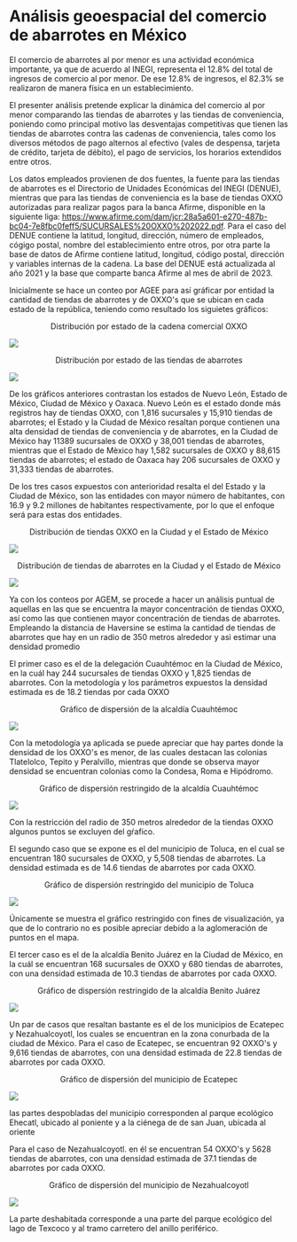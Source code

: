 # Análisis geoespacial del comercio de abarrotes en México

El comercio de abarrotes al por menor es una actividad económica importante, ya que de acuerdo al INEGI, representa el 12.8% del total de ingresos de comercio al por menor. De ese 12.8% de ingresos, el 82.3% se realizaron de manera física en un establecimiento.

El presenter análisis pretende explicar la dinámica del comercio al por menor comparando las tiendas de abarrotes y las tiendas de conveniencia, poniendo como principal motivo las desventajas competitivas que tienen las tiendas de abarrotes contra las cadenas de conveniencia, tales como los diversos métodos de pago alternos al efectivo (vales de despensa, tarjeta de crédito, tarjeta de débito), el pago de servicios, los horarios extendidos entre otros.

Los datos empleados provienen de dos fuentes, la fuente para las tiendas de abarrotes es el Directorio de Unidades Económicas del INEGI (DENUE), mientras que para las tiendas de conveniencia es la base de tiendas OXXO autorizadas para realizar pagos para la banca Afirme, disponible en la siguiente liga: https://www.afirme.com/dam/jcr:28a5a601-e270-487b-bc04-7e8fbc0feff5/SUCURSALES%20OXXO%202022.pdf.
Para el caso del DENUE contiene la latitud, longitud, dirección, número de empleados, cógigo postal, nombre del establecimiento entre otros, por otra parte la base de datos de Afirme contiene latitud, longitud, código postal, dirección y variables internas de la cadena. La base del DENUE está actualizada al año 2021 y la base que comparte banca Afirme al mes de abril de 2023.

Inicialmente se hace un conteo por AGEE para así gráficar por entidad la cantidad de tiendas de abarrotes y de OXXO's que se ubican en cada estado de la república, teniendo como resultado los siguietes gráficos:


<div align="center">
Distribución por estado de la cadena comercial OXXO  
</div>


  
![](https://github.com/Benjaminqc96/Analisis-geoespacial-del-comercio-de-abarrotes-en-M-xico/blob/main/cont_oxxo_tot.png)



<div align="center">
Distribución por estado de las tiendas de abarrotes
</div>

![](https://github.com/Benjaminqc96/Analisis-geoespacial-del-comercio-de-abarrotes-en-M-xico/blob/main/cont_aba_tot.png)



De los gráficos anteriores contrastan los estados de Nuevo León, Estado de México, Ciudad de México y Oaxaca. Nuevo León es el estado donde más registros hay de tiendas OXXO, con 1,816 sucursales y 15,910 tiendas de abarrotes; el Estado y la Ciudad de México resaltan porque contienen una alta densidad de tiendas de conveniencia y de abarrotes, en la Ciudad de México hay 11389 sucursales de OXXO y 38,001 tiendas de abarrotes, mientras que el Estado de Mèxico hay 1,582 sucursales de OXXO y 88,615 tiendas de abarrotes; el estado de Oaxaca hay 206 sucursales de OXXO y 31,333 tiendas de abarrotes.

De los tres casos expuestos con anterioridad resalta el del Estado y la Ciudad de México, son las entidades con mayor número de habitantes, con 16.9 y 9.2 millones de habitantes respectivamente, por lo que el enfoque será para estas dos entidades.

<div align="center">
Distribución de tiendas OXXO en la Ciudad y el Estado de México
</div>

![](https://github.com/Benjaminqc96/Analisis-geoespacial-del-comercio-de-abarrotes-en-M-xico/blob/main/cont_oxxo.png)




<div align="center">
Distribución de tiendas de abarrotes en la Ciudad y el Estado de México
</div>

![](https://github.com/Benjaminqc96/Analisis-geoespacial-del-comercio-de-abarrotes-en-M-xico/blob/main/cont_aba.png)


Ya con los conteos por AGEM, se procede a hacer un análisis puntual de aquellas en las que se encuentra la mayor concentración de tiendas OXXO, así como las que contienen mayor concentración de tiendas de abarrotes. Empleando la distancia de Haversine se estima la cantidad de tiendas de abarrotes que hay en un radio de 350 metros alrededor y asì estimar una densidad promedio


El primer caso es el de la delegación Cuauhtémoc en la Ciudad de México, en la cuál hay 244 sucursales de tiendas OXXO y 1,825 tiendas de abarrotes. Con la metodología y los parámetros expuestos la densidad estimada es de 18.2 tiendas por cada OXXO 

<div align="center">
Gráfico de dispersión de la alcaldía Cuauhtémoc 
</div>


![](https://github.com/Benjaminqc96/Analisis-geoespacial-del-comercio-de-abarrotes-en-M-xico/blob/main/9.15.png)


Con la metodología ya aplicada se puede apreciar que hay partes donde la densidad de los OXXO's es menor, de las cuales destacan las colonias Tlatelolco, Tepito y Peralvillo, mientras que donde se observa mayor densidad se encuentran colonias como la Condesa, Roma e Hipódromo.


<div align="center">
Gráfico de dispersión restringido de la alcaldía Cuauhtémoc 
</div>

![](https://github.com/Benjaminqc96/Analisis-geoespacial-del-comercio-de-abarrotes-en-M-xico/blob/main/9.15.r.png)


Con la restricción del radio de 350 metros alrededor de la tiendas OXXO algunos puntos se excluyen del gŕafico.


El segundo caso que se expone es el del municipio de Toluca, en el cual se encuentran 180 sucursales de OXXO, y 5,508 tiendas de abarrotes. La densidad estimada es de 14.6 tiendas de abarrotes por cada OXXO.

<div align="center">
Gráfico de dispersión restringido del municipio de Toluca
</div>

![](https://github.com/Benjaminqc96/Analisis-geoespacial-del-comercio-de-abarrotes-en-M-xico/blob/main/15.106.r.png)


Únicamente se muestra el gráfico restringido con fines de visualización, ya que de lo contrario no es posible apreciar debido a la aglomeración de puntos en el mapa.

El tercer caso es el de la alcaldía Benito Juárez en la Ciudad de México, en la cuál se encuentran 168 sucursales de OXXO y 680 tiendas de abarrotes, con una densidad estimada de 10.3 tiendas de abarrotes por cada OXXO.


<div align="center">
Gráfico de dispersión restringido de la alcaldía Benito Juárez
</div>

![](https://github.com/Benjaminqc96/Analisis-geoespacial-del-comercio-de-abarrotes-en-M-xico/blob/main/9.14.r.png)


Un par de casos que resaltan bastante es el de los municipios de Ecatepec y Nezahualcoyotl, los cuales se encuentran en la zona conurbada de la ciudad de México. Para el caso de Ecatepec, se encuentran 92 OXXO's y 9,616 tiendas de abarrotes, con una densidad estimada de 22.8 tiendas de abarrotes por cada OXXO.


<div align="center">
Gráfico de dispersión del municipio de Ecatepec
</div>

![](https://github.com/Benjaminqc96/Analisis-geoespacial-del-comercio-de-abarrotes-en-M-xico/blob/main/15.33.png)


las partes despobladas del municipio corresponden al parque ecológico Ehecatl, ubicado al poniente y a la ciénega de de san Juan, ubicada al oriente   

Para el caso de Nezahualcoyotl. en él se encuentran 54 OXXO's y 5628 tiendas de abarrotes, con una densidad estimada de 37.1 tiendas de abarrotes por cada OXXO.

<div align="center">
Gráfico de dispersión del municipio de Nezahualcoyotl
</div>

![](https://github.com/Benjaminqc96/Analisis-geoespacial-del-comercio-de-abarrotes-en-M-xico/blob/main/15.58.png)

La parte deshabitada corresponde a una parte del parque ecológico del lago de Texcoco y al tramo carretero del anillo periférico.


